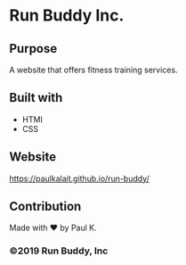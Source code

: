 #  Run Buddy Inc.

## Purpose
A website that offers fitness training services.

## Built with 
* HTMl
* CSS

## Website
https://paulkalait.github.io/run-buddy/

## Contribution
Made with ❤️ by Paul K.

### ©️2019 Run Buddy, Inc 
